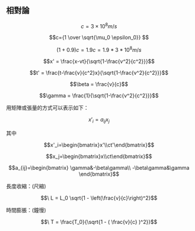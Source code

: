 
## 相對論

```math
c=3\times 10^8 m/s
```

```math
c={1 \over \sqrt{\mu_0 \epsilon_0}} 
```

```math
(1+0.9)c = 1.9c = 1.9*3*10^8 m/s
```

```math
x' = \frac{x-vt}{\sqrt{1-\frac{v^2}{c^2}}}
```

```math
t' = \frac{t-\frac{v}{c^2}x}{\sqrt{1-\frac{v^2}{c^2}}}
```

```math
\beta = \frac{v}{c}
```

```math
\gamma = \frac{1}{\sqrt{1-\frac{v^2}{c^2}}}
```

用矩陣或張量的方式可以表示如下：

```math
x'_i = a_{ij} x_j
```

其中

```math
x'_i=\begin{bmatrix}x'\\ct'\end{bmatrix}
```

```math
x_j=\begin{bmatrix}x\\ct\end{bmatrix}
```

```math
a_{ij}=\begin{bmatrix}
\gamma&-\beta\gamma\\
-\beta\gamma&\gamma
\end{bmatrix}
```

長度收縮：(尺縮)

```math
\ L = L_0 \sqrt{1 - \left(\frac{v}{c}\right)^2}
```

時間膨脹：(鐘慢)

```math
\ T = \frac{T_0}{\sqrt{1 - ( \frac{v}{c} )^2}}
```

